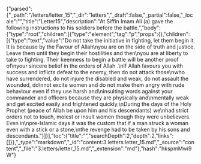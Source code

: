{"parsed":{"_path":"/letters/letter_15","_dir":"letters","_draft":false,"_partial":false,"_locale":"","title":"Letter15","description":"At Siffin Imam Ali (a) gave the following instructions to his soldiers before the battle.","body":{"type":"root","children":[{"type":"element","tag":"p","props":{},"children":[{"type":"text","value":"Do not take the initiative in fighting, let them begin it. It is because by the Favour of Allah\nyou are on the side of truth and justice. Leave them until they begin their hostilities and then\nyou are at liberty to take to fighting. Their keenness to begin a battle will be another proof of\nyour sincere belief in the orders of Allah .\nIf Allah favours you with success and inflicts defeat to the enemy, then do not attack those\nwho have surrendered, do not injure the disabled and weak, do not assault the wounded, do\nnot excite women and do not make them angry with rude behaviour even if they use harsh and\ninsulting words against your commander and officers because they are physically and\nmentally weak and get excited easily and frightened quickly.\nDuring the days of the Holy Prophet (peace of Allah be upon him and his descendants) we\nhad strict orders not to touch, molest or insult women though they were unbelievers. Even in\npre-Islamic days it was the custom that if a man struck a woman even with a stick or a stone,\nthe revenge had to be taken by his sons and descendants."}]}],"toc":{"title":"","searchDepth":2,"depth":2,"links":[]}},"_type":"markdown","_id":"content:3.letters:letter_15.md","_source":"content","_file":"3.letters/letter_15.md","_extension":"md"},"hash":"hkspmMwi9W"}